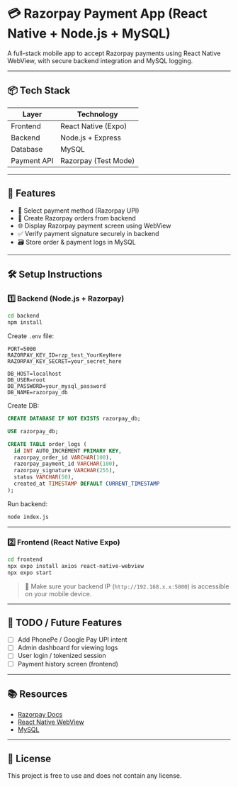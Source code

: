 
# 💳 Razorpay Payment App (React Native + Node.js + MySQL)

A full-stack mobile app to accept Razorpay payments using React Native WebView, with secure backend integration and MySQL logging.

---

## 📦 Tech Stack

| Layer       | Technology           |
| ----------- | -------------------- |
| Frontend    | React Native (Expo)  |
| Backend     | Node.js + Express    |
| Database    | MySQL                |
| Payment API | Razorpay (Test Mode) |

---

## 📱 Features

* 🔘 Select payment method (Razorpay UPI)
* 🧾 Create Razorpay orders from backend
* 🌐 Display Razorpay payment screen using WebView
* ✅ Verify payment signature securely in backend
* 🗃 Store order & payment logs in MySQL

---

## 🛠️ Setup Instructions

### 1️⃣ Backend (Node.js + Razorpay)

```bash
cd backend
npm install
```

Create `.env` file:

```env
PORT=5000
RAZORPAY_KEY_ID=rzp_test_YourKeyHere
RAZORPAY_KEY_SECRET=your_secret_here

DB_HOST=localhost
DB_USER=root
DB_PASSWORD=your_mysql_password
DB_NAME=razorpay_db
```

Create DB:

```sql
CREATE DATABASE IF NOT EXISTS razorpay_db;

USE razorpay_db;

CREATE TABLE order_logs (
  id INT AUTO_INCREMENT PRIMARY KEY,
  razorpay_order_id VARCHAR(100),
  razorpay_payment_id VARCHAR(100),
  razorpay_signature VARCHAR(255),
  status VARCHAR(50),
  created_at TIMESTAMP DEFAULT CURRENT_TIMESTAMP
);
```

Run backend:

```bash
node index.js
```

---

### 2️⃣ Frontend (React Native Expo)

```bash
cd frontend
npx expo install axios react-native-webview
npx expo start
```

> 🔁 Make sure your backend IP (`http://192.168.x.x:5000`) is accessible on your mobile device.

---

## 🚀 TODO / Future Features

* [ ] Add PhonePe / Google Pay UPI intent
* [ ] Admin dashboard for viewing logs
* [ ] User login / tokenized session
* [ ] Payment history screen (frontend)

---

## 📚 Resources

* [Razorpay Docs](https://razorpay.com/docs/)
* [React Native WebView](https://github.com/react-native-webview/react-native-webview)
* [MySQL](https://dev.mysql.com/doc/)

---

## 📄 License

This project is free to use and does not contain any license.
